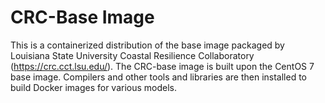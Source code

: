 # CRC-Base Image
This is a containerized distribution of the base image packaged by Louisiana State University Coastal Resilience Collaboratory (https://crc.cct.lsu.edu/). The CRC-base image is built upon the CentOS 7 base image. Compilers and other tools and libraries are then installed to build Docker images for various models.
